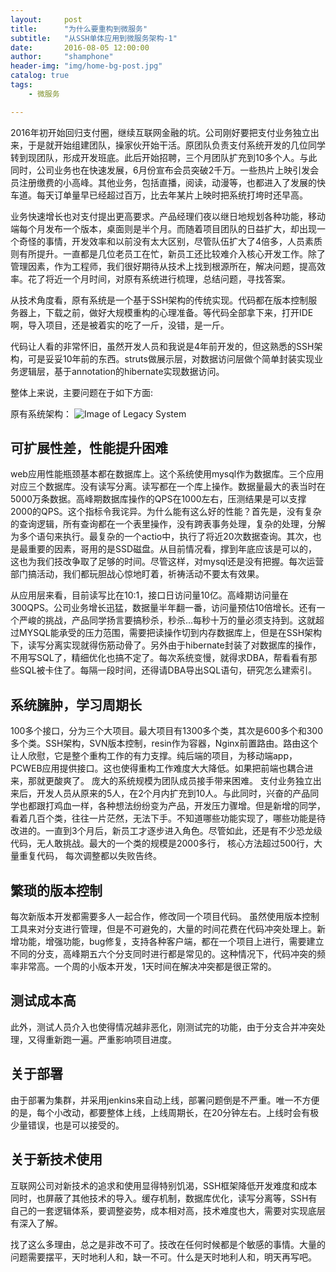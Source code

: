 ```yaml
---
layout:     post
title:      "为什么要重构到微服务"
subtitle:   "从SSH单体应用到微服务架构-1"
date:       2016-08-05 12:00:00
author:     "shamphone"
header-img: "img/home-bg-post.jpg"
catalog: true
tags:
    - 微服务

---
```


2016年初开始回归支付圈，继续互联网金融的坑。公司刚好要把支付业务独立出来，于是就开始组建团队，操家伙开始干活。原团队负责支付系统开发的几位同学转到现团队，形成开发班底。此后开始招聘，三个月团队扩充到10多个人。与此同时，公司业务也在快速发展，6月份宣布会员突破2千万。一些热片上映引发会员注册缴费的小高峰。其他业务，包括直播，阅读，动漫等，也都进入了发展的快车道。每天订单量早已经超过百万，比去年某片上映时把系统打垮时还早高。

业务快速增长也对支付提出更高要求。产品经理们夜以继日地规划各种功能，移动端每个月发布一个版本，桌面则是半个月。而随着项目团队的日益扩大，却出现一个奇怪的事情，开发效率和以前没有太大区别，尽管队伍扩大了4倍多，人员素质则有所提升。一直都是几位老员工在忙，新员工还比较难介入核心开发工作。除了管理因素，作为工程师，我们很好期待从技术上找到根源所在，解决问题，提高效率。花了将近一个月时间，对原有系统进行梳理，总结问题，寻找答案。

从技术角度看，原有系统是一个基于SSH架构的传统实现。代码都在版本控制服务器上，下载之前，做好大规模重构的心理准备。等代码全部拿下来，打开IDE啊，导入项目，还是被着实的吃了一斤，没错，是一斤。

代码让人看的非常怀旧，虽然开发人员和我说是4年前开发的，但这熟悉的SSH架构，可是妥妥10年前的东西。struts做展示层，对数据访问层做个简单封装实现业务逻辑层，基于annotation的hibernate实现数据访问。

整体上来说，主要问题在于如下方面:

原有系统架构：
![Image of Legacy System](http://blog.lixf.cn/img/in-post/legacy_arch.png)

## 可扩展性差，性能提升困难

web应用性能瓶颈基本都在数据库上。这个系统使用mysql作为数据库。三个应用对应三个数据库。没有读写分离。读写都在一个库上操作。数据量最大的表当时在5000万条数据。高峰期数据库操作的QPS在1000左右，压测结果是可以支撑2000的QPS。这个指标令我诧异。为什么能有这么好的性能？首先是，没有复杂的查询逻辑，所有查询都在一个表里操作，没有跨表事务处理，复杂的处理，分解为多个语句来执行。最复杂的一个actio中，执行了将近20次数据查询。其次，也是最重要的因素，哥用的是SSD磁盘。从目前情况看，撑到年底应该是可以的，这也为我们技改争取了足够的时间。尽管这样，对mysql还是没有把握。每次运营部门搞活动，我们都玩胆战心惊地盯着，祈祷活动不要太有效果。

从应用层来看，目前读写比在10:1，接口日访问量10亿。高峰期访问量在300QPS。公司业务增长迅猛，数据量半年翻一番，访问量预估10倍增长。还有一个严峻的挑战，产品同学扬言要搞秒杀，秒杀...每秒十万的量必须支持到。这就超过MYSQL能承受的压力范围，需要把读操作切到内存数据库上，但是在SSH架构下，读写分离实现就得伤筋动骨了。另外由于hibernate封装了对数据库的操作，不用写SQL了，精细优化也搞不定了。每次系统变慢，就得求DBA，帮看看有那些SQL被卡住了。每隔一段时间，还得请DBA导出SQL语句，研究怎么建索引。

## 系统臃肿，学习周期长

100多个接口，分为三个大项目。最大项目有1300多个类，其次是600多个和300多个类。SSH架构，SVN版本控制，resin作为容器，Nginx前置路由。路由这个让人欣慰，它是整个重构工作的有力支撑。纯后端的项目，为移动端app，PCWEB应用提供接口。这也使得重构工作难度大大降低。如果把前端也耦合进来，那就更酸爽了。
庞大的系统规模为团队成员接手带来困难。 支付业务独立出来后，开发人员从原来的5人，在2个月内扩充到10人。与此同时，兴奋的产品同学也都跟打鸡血一样，各种想法纷纷变为产品，开发压力骤增。但是新增的同学，看着几百个类，往往一片茫然，无法下手。不知道哪些功能实现了，哪些功能是待改进的。一直到3个月后，新员工才逐步进入角色。尽管如此，还是有不少恐龙级代码，无人敢挑战。最大的一个类的规模是2000多行， 核心方法超过500行，大量重复代码， 每次调整都以失败告终。

## 繁琐的版本控制

每次新版本开发都需要多人一起合作，修改同一个项目代码。 虽然使用版本控制工具来对分支进行管理，但是不可避免的，大量的时间花费在代码冲突处理上。新增功能，增强功能，bug修复，支持各种客户端，都在一个项目上进行，需要建立不同的分支，高峰期五六个分支同时进行都是常见的。这种情况下，代码冲突的频率非常高。一个周的小版本开发，1天时间在解决冲突都是很正常的。

## 测试成本高
此外，测试人员介入也使得情况越非恶化，刚测试完的功能，由于分支合并冲突处理，又得重新跑一遍。严重影响项目进度。

## 关于部署
由于部署为集群，并采用jenkins来自动上线，部署问题倒是不严重。唯一不方便的是，每个小改动，都要整体上线，上线周期长，在20分钟左右。上线时会有极少量错误，也是可以接受的。

## 关于新技术使用
互联网公司对新技术的追求和使用显得特别饥渴，SSH框架降低开发难度和成本同时，也屏蔽了其他技术的导入。缓存机制，数据库优化，读写分离等，SSH有自己的一套逻辑体系，要调整姿势，成本相对高，技术难度也大，需要对实现底层有深入了解。

找了这么多理由，总之是非改不可了。技改在任何时候都是个敏感的事情。大量的问题需要摆平，天时地利人和，缺一不可。什么是天时地利人和，明天再写吧。 

